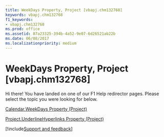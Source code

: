 ```yaml
---
title: WeekDays Property, Project [vbapj.chm132768]
keywords: vbapj.chm132768
f1_keywords:
- vbapj.chm132768
ms.prod: office
ms.assetid: 87a23325-394b-4a52-9e07-6d26521ab22b
ms.date: 06/08/2017
ms.localizationpriority: medium
---
```



# WeekDays Property, Project [vbapj.chm132768]

Hi there! You have landed on one of our F1 Help redirector pages. Please select the topic you were looking for below.

[Calendar.WeekDays Property (Project)](https://msdn.microsoft.com/library/4495a739-156b-8cda-d3d0-acbc56b767ff%28Office.15%29.aspx)

[Project.UnderlineHyperlinks Property (Project)](https://msdn.microsoft.com/library/218e1425-5198-eedd-22f4-ffa7eb069999%28Office.15%29.aspx)

[!include[Support and feedback](~/includes/feedback-boilerplate.md)]